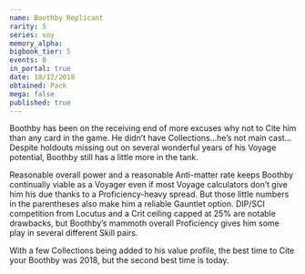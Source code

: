 ```yaml
---
name: Boothby Replicant
rarity: 5
series: voy
memory_alpha:
bigbook_tier: 5
events: 8
in_portal: true
date: 18/12/2018
obtained: Pack
mega: false
published: true
---
```


Boothby has been on the receiving end of more excuses why not to Cite him than any card in the game. He didn’t have Collections…he’s not main cast… Despite holdouts missing out on several wonderful years of his Voyage potential, Boothby still has a little more in the tank.

Reasonable overall power and a reasonable Anti-matter rate keeps Boothby continually viable as a Voyager even if most Voyage calculators don’t give him his due thanks to a Proficiency-heavy spread. But those little numbers in the parentheses also make him a reliable Gauntlet option. DIP/SCI competition from Locutus and a Crit ceiling capped at 25% are notable drawbacks, but Boothby’s mammoth overall Proficiency gives him some play in several different Skill pairs.

With a few Collections being added to his value profile, the best time to Cite your Boothby was 2018, but the second best time is today.
